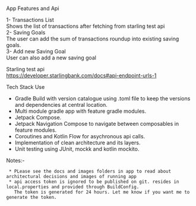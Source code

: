 #

App Features and Api </br>

1- Transactions List </br>
   Shows the list of transactions after fetching from starling test api</br>
2- Saving Goals </br> 
   The user can add the sum of transactions roundup into existing saving goals.</br>
3- Add new Saving Goal </br>
   User can also add a new saving goal </br> 

Starling test api </br>
https://developer.starlingbank.com/docs#api-endpoint-urls-1

Tech Stack Use </br>

* Gradle Build with version catalogue using .toml file to keep the versions and dependencies at central location. </br>
* Multi module gradle app with feature gradle modules. </br>
* Jetpack Compose. </br>
* Jetpack Navigation Compose to navigate between composables in feature modules. </br>
* Coroutines and Kotlin Flow for asychronous api calls.
* Implementation of clean architecture and its layers. </br>
* Unit testing using JUnit, mockk and kotlin mockito. </br>

Notes:- 

     * PLease see the docs and images folders in app to read about architectural decisions and images of running app
     * api access token is ignored to be published on git. resides in local.properties and provided through BuildConfig. 
       The token is generated for 24 hours. Let me know if you want me to generate the token.

       
